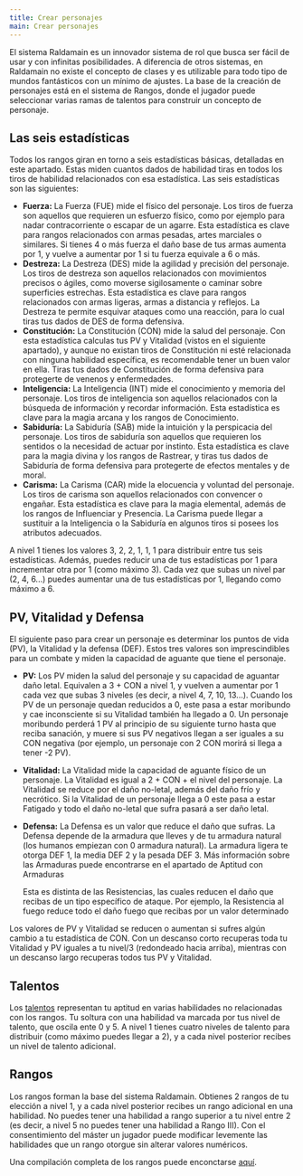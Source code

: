 ```yaml
---
title: Crear personajes
main: Crear personajes
---
```


El sistema Raldamain es un innovador sistema de rol que busca ser fácil de usar y con infinitas posibilidades. A diferencia de otros sistemas, en Raldamain no existe el concepto de clases y es utilizable para todo tipo de mundos fantásticos con un mínimo de ajustes. La base de la creación de personajes está en el sistema de Rangos, donde el jugador puede seleccionar varias ramas de talentos para construir un concepto de personaje. 

## Las seis estadísticas

Todos los rangos giran en torno a seis estadísticas básicas, detalladas en este apartado. Estas miden cuantos dados de habilidad tiras en todos los tiros de habilidad relacionados con esa estadística. Las seis estadísticas son las siguientes:

- **Fuerza:** La Fuerza (FUE) mide el físico del personaje. Los tiros de fuerza son aquellos que requieren un esfuerzo físico, como por ejemplo para nadar contracorriente o escapar de un agarre. Esta estadística es clave para rangos relacionados con armas pesadas, artes marciales o similares. Si tienes 4 o más fuerza el daño base de tus armas aumenta por 1, y vuelve a aumentar por 1 si tu fuerza equivale a 6 o más.
- **Destreza:** La Destreza (DES) mide la agilidad y precisión del personaje. Los tiros de destreza son aquellos relacionados con movimientos precisos o ágiles, como moverse sigilosamente o caminar sobre superficies estrechas. Esta estadística es clave para rangos relacionados con armas ligeras, armas a distancia y reflejos. La Destreza te permite esquivar ataques como una reacción, para lo cual tiras tus dados de DES de forma defensiva. 
- **Constitución:** La Constitución (CON) mide la salud del personaje. Con esta estadística calculas tus PV y Vitalidad (vistos en el siguiente apartado), y aunque no existan tiros de Constitución ni esté relacionada con ninguna habilidad específica, es recomendable tener un buen valor en ella. Tiras tus dados de Constitución de forma defensiva para protegerte de venenos y enfermedades.
- **Inteligencia:** La Inteligencia (INT) mide el conocimiento y memoria del personaje. Los tiros de inteligencia son aquellos relacionados con la búsqueda de información y recordar información. Esta estadística es clave para la magia arcana y los rangos de Conocimiento.
- **Sabiduría:** La Sabiduría (SAB) mide la intuición y la perspicacia del personaje. Los tiros de sabiduría son aquellos que requieren los sentidos o la necesidad de actuar por instinto. Esta estadística es clave para la magia divina y los rangos de Rastrear, y tiras tus dados de Sabiduría de forma defensiva para protegerte de efectos mentales y de moral.
- **Carisma:** La Carisma (CAR) mide la elocuencia y voluntad del personaje. Los tiros de carisma son aquellos relacionados con convencer o engañar. Esta estadística es clave para la magia elemental, además de los rangos de Influenciar y Presencia. La Carisma puede llegar a sustituir a la Inteligencia o la Sabiduría en algunos tiros si posees los atributos adecuados.

A nivel 1 tienes los valores 3, 2, 2, 1, 1, 1 para distribuir entre tus seis estadísticas. Además, puedes reducir una de tus estadísticas por 1 para incrementar otra por 1 (como máximo 3). Cada vez que subas un nivel par (2, 4, 6...) puedes aumentar una de tus estadísticas por 1, llegando como máximo a 6.

## PV, Vitalidad y Defensa

El siguiente paso para crear un personaje es determinar los puntos de vida (PV), la Vitalidad y la defensa (DEF). Estos tres valores son imprescindibles para un combate y miden la capacidad de aguante que tiene el personaje.

- **PV:** Los PV miden la salud del personaje y su capacidad de aguantar daño letal. Equivalen a 3 + CON a nivel 1, y vuelven a aumentar por 1 cada vez que subas 3 niveles (es decir, a nivel 4, 7, 10, 13...). Cuando los PV de un personaje quedan reducidos a 0, este pasa a estar moribundo y cae inconsciente si su Vitalidad también ha llegado a 0. Un personaje moribundo perderá 1 PV al principio de su siguiente turno hasta que reciba sanación, y muere si sus PV negativos llegan a ser iguales a su CON negativa (por ejemplo, un personaje con 2 CON morirá si llega a tener -2 PV). 

- **Vitalidad:** La Vitalidad mide la capacidad de aguante físico de un personaje. La Vitalidad es igual a 2 + CON + el nivel del personaje. La Vitalidad se reduce por el daño no-letal, además del daño frío y necrótico. Si la Vitalidad de un personaje llega a 0 este pasa a estar Fatigado y todo el daño no-letal que sufra pasará a ser daño letal. 

- **Defensa:** La Defensa es un valor que reduce el daño que sufras. La Defensa depende de la armadura que lleves y de tu armadura natural (los humanos empiezan con 0 armadura natural). La armadura ligera te otorga DEF 1, la media DEF 2 y la pesada DEF 3. Más información sobre las Armaduras puede encontrarse en el apartado de Aptitud con Armaduras

  Esta es distinta de las Resistencias, las cuales reducen el daño que recibas de un tipo específico de ataque. Por ejemplo, la Resistencia al fuego reduce todo el daño fuego que recibas por un valor determinado

Los valores de PV y Vitalidad se reducen o aumentan si sufres algún cambio a tu estadística de CON. Con un descanso corto recuperas toda tu Vitalidad y PV iguales a tu nivel/3 (redondeado hacia arriba), mientras con un descanso largo recuperas todos tus PV y Vitalidad.

## Talentos

Los [talentos](http://raldamain.com/rules/talentos.html) representan tu aptitud en varias habilidades no relacionadas con los rangos. Tu soltura con una habilidad va marcada por tus nivel de talento, que oscila ente 0 y 5. A nivel 1 tienes cuatro niveles de talento para distribuir (como máximo puedes llegar a 2), y a cada nivel posterior recibes un nivel de talento adicional. 

## Rangos

Los rangos forman la base del sistema Raldamain. Obtienes 2 rangos de tu elección a nivel 1, y a cada nivel posterior recibes un rango adicional en una habilidad. No puedes tener una habilidad a rango superior a tu nivel entre 2 (es decir, a nivel 5 no puedes tener una habilidad a Rango III). Con el consentimiento del máster un jugador puede modificar levemente las habilidades que un rango otorgue sin alterar valores numéricos.

Una compilación completa de los rangos puede enconctarse [aquí](http://raldamain.com/rules/lista%20de%20rangos.html).